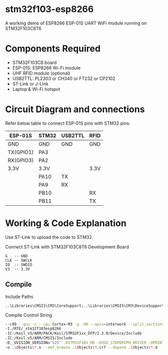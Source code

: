# stm32f103-esp8266
A working demo of ESP8266 ESP-01S UART WiFi module running on STM32F103C8T6

# Components Required

* STM32F103C8 board
* ESP-01S: ESP8266 Wi-Fi module
* UHF RFID module (optional)
* USB2TTL: PL2303 or CH340 or FT232 or CP2102
* ST-Link or J-LInk
* Laptop & Wi-Fi hotspot

# Circuit Diagram and connections

Refer below table to connect ESP-01S pins with STM32 pins:

| ESP-01S   | STM32    | USB2TTL      | RFID  |
| --------- | -------- | ------------ | ----  |
| GND       | GND      | GND          | GND   |
| TX(GPIO1) | PA3      |              |       |
| RX(GPIO3) | PA2      |              |       |
| 3.3V      | 3.3V     |              | 3.3V  |
|           | PA10     | TX           |       |
|           | PA9      | RX           |       |
|           | PB10     |              | RX    |
|           | PB11     |              | TX    |

# Working & Code Explanation

Use ST-Link to upload the code to STM32.  

Connect ST-Link with STM32F103C8T6 Development Board
```
G   -- GND
CLK -- SWCLK
IO  -- SWDIO
V3  -- 3.3V
```

## Compile 

Include Paths
```
..\Libraries\CMSIS\CM3\CoreSupport;..\Libraries\CMSIS\CM3\DeviceSupport\ST\STM32F10x;..\Libraries\CMSIS\CM3\DeviceSupport\ST\STM32F10x\startup\arm;..\Libraries\STM32F10x_StdPeriph_Driver\inc;..\Libraries\Hardware;..\user
```

Compile Control String
```bash
--c99 --gnu -c --cpu Cortex-M3 -g -O0 --apcs=interwork --split_sections -I ../Libraries/CMSIS/CM3/CoreSupport -I ../Libraries/CMSIS/CM3/DeviceSupport/ST/STM32F10x -I ../Libraries/CMSIS/CM3/DeviceSupport/ST/STM32F10x/startup/arm -I ../Libraries/STM32F10x_StdPeriph_Driver/inc -I ../Libraries/Hardware -I ../user
-I./RTE/_stm32f103esp8266
-IC:/Keil_v5/ARM/PACK/Keil/STM32F1xx_DFP/2.3.0/Device/Include
-IC:/Keil_v5/ARM/CMSIS/Include
-D__UVISION_VERSION="525" -DSTM32F10X_MD -DUSE_STDPERIPH_DRIVER -DPRINT_TO_UART
-o .\Objects\*.o --omf_browse .\Objects\*.crf --depend .\Objects\*.d
```